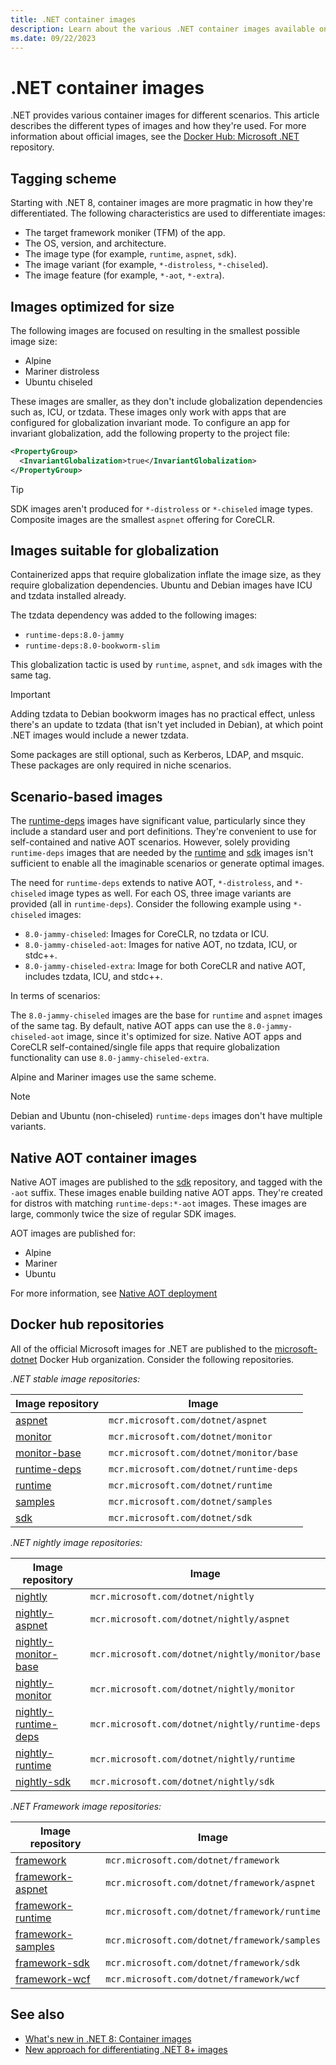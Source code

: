 ```yaml
---
title: .NET container images
description: Learn about the various .NET container images available on Docker Hub.
ms.date: 09/22/2023
---
```


# .NET container images

.NET provides various container images for different scenarios. This article describes the different types of images and how they're used. For more information about official images, see the [Docker Hub: Microsoft .NET](https://hub.docker.com/_/microsoft-dotnet) repository.

## Tagging scheme

Starting with .NET 8, container images are more pragmatic in how they're differentiated. The following characteristics are used to differentiate images:

- The target framework moniker (TFM) of the app.
- The OS, version, and architecture.
- The image type (for example, `runtime`, `aspnet`, `sdk`).
- The image variant (for example, `*-distroless`, `*-chiseled`).
- The image feature (for example, `*-aot`, `*-extra`).

## Images optimized for size

The following images are focused on resulting in the smallest possible image size:

- Alpine
- Mariner distroless
- Ubuntu chiseled

These images are smaller, as they don't include globalization dependencies such as, ICU, or tzdata. These images only work with apps that are configured for globalization invariant mode. To configure an app for invariant globalization, add the following property to the project file:

```xml
<PropertyGroup>
  <InvariantGlobalization>true</InvariantGlobalization>
</PropertyGroup>
```

> [!TIP]
> SDK images aren't produced for `*-distroless` or `*-chiseled` image types. Composite images are the smallest `aspnet` offering for CoreCLR.

## Images suitable for globalization

Containerized apps that require globalization inflate the image size, as they require globalization dependencies. Ubuntu and Debian images have ICU and tzdata installed already.

The tzdata dependency was added to the following images:

- `runtime-deps:8.0-jammy`
- `runtime-deps:8.0-bookworm-slim`

This globalization tactic is used by `runtime`, `aspnet`, and `sdk` images with the same tag.

> [!IMPORTANT]
> Adding tzdata to Debian bookworm images has no practical effect, unless there's an update to tzdata (that isn't yet included in Debian), at which point .NET images would include a newer tzdata.

Some packages are still optional, such as Kerberos, LDAP, and msquic. These packages are only required in niche scenarios.

## Scenario-based images

The [runtime-deps](https://hub.docker.com/_/microsoft-dotnet-runtime-deps) images have significant value, particularly since they include a standard user and port definitions. They're convenient to use for self-contained and native AOT scenarios. However, solely providing `runtime-deps` images that are needed by the [runtime](https://hub.docker.com/_/microsoft-dotnet-runtime) and [sdk](https://hub.docker.com/_/microsoft-dotnet-sdk) images isn't sufficient to enable all the imaginable scenarios or generate optimal images.

The need for `runtime-deps` extends to native AOT, `*-distroless`, and `*-chiseled` image types as well. For each OS, three image variants are provided (all in `runtime-deps`). Consider the following example using `*-chiseled` images:

- `8.0-jammy-chiseled`: Images for CoreCLR, no tzdata or ICU.
- `8.0-jammy-chiseled-aot`: Images for native AOT, no tzdata, ICU, or stdc++.
- `8.0-jammy-chiseled-extra`: Image for both CoreCLR and native AOT, includes tzdata, ICU, and stdc++.

In terms of scenarios:

The `8.0-jammy-chiseled` images are the base for `runtime` and `aspnet` images of the same tag. By default, native AOT apps can use the `8.0-jammy-chiseled-aot` image, since it's optimized for size. Native AOT apps and CoreCLR self-contained/single file apps that require globalization functionality can use `8.0-jammy-chiseled-extra`.

Alpine and Mariner images use the same scheme.

> [!NOTE]
> Debian and Ubuntu (non-chiseled) `runtime-deps` images don't have multiple variants.

## Native AOT container images

Native AOT images are published to the [sdk](https://hub.docker.com/_/microsoft-dotnet-sdk) repository, and tagged with the `-aot` suffix. These images enable building native AOT apps. They're created for distros with matching `runtime-deps:*-aot` images. These images are large, commonly twice the size of regular SDK images.

AOT images are published for:

- Alpine
- Mariner
- Ubuntu

For more information, see [Native AOT deployment](../deploying/native-aot/index.md)

## Docker hub repositories

All of the official Microsoft images for .NET are published to the [microsoft-dotnet](https://hub.docker.com/_/microsoft-dotnet) Docker Hub organization. Consider the following repositories.

_.NET stable image repositories:_

| Image repository | Image |
|--|--|
| [aspnet](https://hub.docker.com/_/microsoft-dotnet-aspnet) | `mcr.microsoft.com/dotnet/aspnet` |
| [monitor](https://hub.docker.com/_/microsoft-dotnet-monitor) | `mcr.microsoft.com/dotnet/monitor` |
| [monitor-base](https://hub.docker.com/_/microsoft-dotnet-monitor-base) | `mcr.microsoft.com/dotnet/monitor/base` |
| [runtime-deps](https://hub.docker.com/_/microsoft-dotnet-runtime-deps) | `mcr.microsoft.com/dotnet/runtime-deps` |
| [runtime](https://hub.docker.com/_/microsoft-dotnet-runtime) | `mcr.microsoft.com/dotnet/runtime` |
| [samples](https://hub.docker.com/_/microsoft-dotnet-samples) | `mcr.microsoft.com/dotnet/samples` |
| [sdk](https://hub.docker.com/_/microsoft-dotnet-sdk) | `mcr.microsoft.com/dotnet/sdk` |

_.NET nightly image repositories:_

| Image repository | Image |
|--|--|
| [nightly](https://hub.docker.com/_/microsoft-dotnet-nightly) | `mcr.microsoft.com/dotnet/nightly` |
| [nightly-aspnet](https://hub.docker.com/_/microsoft-dotnet-nightly-aspnet) | `mcr.microsoft.com/dotnet/nightly/aspnet` |
| [nightly-monitor-base](https://hub.docker.com/_/microsoft-dotnet-nightly-monitor-base) | `mcr.microsoft.com/dotnet/nightly/monitor/base` |
| [nightly-monitor](https://hub.docker.com/_/microsoft-dotnet-nightly-monitor) | `mcr.microsoft.com/dotnet/nightly/monitor` |
| [nightly-runtime-deps](https://hub.docker.com/_/microsoft-dotnet-nightly-runtime-deps) | `mcr.microsoft.com/dotnet/nightly/runtime-deps` |
| [nightly-runtime](https://hub.docker.com/_/microsoft-dotnet-nightly-runtime) | `mcr.microsoft.com/dotnet/nightly/runtime` |
| [nightly-sdk](https://hub.docker.com/_/microsoft-dotnet-nightly-sdk) | `mcr.microsoft.com/dotnet/nightly/sdk` |

_.NET Framework image repositories:_

| Image repository | Image |
|--|--|
| [framework](https://hub.docker.com/_/microsoft-dotnet-framework) | `mcr.microsoft.com/dotnet/framework` |
| [framework-aspnet](https://hub.docker.com/_/microsoft-dotnet-framework-aspnet) | `mcr.microsoft.com/dotnet/framework/aspnet` |
| [framework-runtime](https://hub.docker.com/_/microsoft-dotnet-framework-runtime) | `mcr.microsoft.com/dotnet/framework/runtime` |
| [framework-samples](https://hub.docker.com/_/microsoft-dotnet-framework-samples) | `mcr.microsoft.com/dotnet/framework/samples` |
| [framework-sdk](https://hub.docker.com/_/microsoft-dotnet-framework-sdk) | `mcr.microsoft.com/dotnet/framework/sdk` |
| [framework-wcf](https://hub.docker.com/_/microsoft-dotnet-framework-wcf) | `mcr.microsoft.com/dotnet/framework/wcf` |

## See also

- [What's new in .NET 8: Container images](../whats-new/dotnet-8.md#container-images)
- [New approach for differentiating .NET 8+ images](https://github.com/dotnet/dotnet-docker/discussions/4821)
